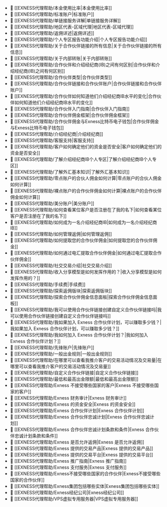 
- 📄 [[EXNESS代理帮助/本金使用比率|本金使用比率]]
- 📄 [[EXNESS代理帮助/标准账户|标准账户]]
- 📄 [[EXNESS代理帮助/单链接服务详解|单链接服务详解]]
- 📄 [[EXNESS代理帮助/地区代表-区域代理|地区代表-区域代理]]
- 📄 [[EXNESS代理帮助/返佣详述|返佣详述]]
- 📄 [[EXNESS代理帮助/个人专区报告功能介绍|个人专区报告功能介绍]]
- 📄 [[EXNESS代理帮助/关于合作伙伴链接的所有信息|关于合作伙伴链接的所有信息]]
- 📄 [[EXNESS代理帮助/关于内部转账|关于内部转账]]
- 📄 [[EXNESS代理帮助/合作伙伴和介绍经纪商(IB)之间有何区别|合作伙伴和介绍经纪商(IB)之间有何区别]]
- 📄 [[EXNESS代理帮助/合作伙伴类型|合作伙伴类型]]
- 📄 [[EXNESS代理帮助/合作伙伴链接和合作伙伴账户|合作伙伴链接和合作伙伴账户]]
- 📄 [[EXNESS代理帮助/合作伙伴如何知道他们介绍经纪商IB水平的变化|合作伙伴如何知道他们介绍经纪商IB水平的变化]]
- 📄 [[EXNESS代理帮助/合作伙伴入门指南|合作伙伴入门指南]]
- 📄 [[EXNESS代理帮助/合作伙伴佣金框架|合作伙伴佣金框架]]
- 📄 [[EXNESS代理帮助/合作伙伴佣金与Exness比特币电子钱包|合作伙伴佣金与Exness比特币电子钱包]]
- 📄 [[EXNESS代理帮助/介绍经纪商|介绍经纪商]]
- 📄 [[EXNESS代理帮助/客服支持|客服支持]]
- 📄 [[EXNESS代理帮助/客户如何确定他们的资金是否安全|客户如何确定他们的资金是否安全]]
- 📄 [[EXNESS代理帮助/了解介绍经纪商IB个人专区|了解介绍经纪商IB个人专区]]
- 📄 [[EXNESS代理帮助/了解外汇基本知识|了解外汇基本知识]]
- 📄 [[EXNESS代理帮助/零点账户的合伙人佣金如何计算|零点账户的合伙人佣金如何计算]]
- 📄 [[EXNESS代理帮助/裸点账户的合作伙伴佣金如何计算|裸点账户的合作伙伴佣金如何计算]]
- 📄 [[EXNESS代理帮助/美分账户|美分账户]]
- 📄 [[EXNESS代理帮助/如何查看某位客户是否注册在了我的名下|如何查看某位客户是否注册在了我的名下]]
- 📄 [[EXNESS代理帮助/如何成为一名介绍经纪商IB|如何成为一名介绍经纪商IB]]
- 📄 [[EXNESS代理帮助/如何管理返佣|如何管理返佣]]
- 📄 [[EXNESS代理帮助/如何提取您的合作伙伴佣金|如何提取您的合作伙伴佣金]]
- 📄 [[EXNESS代理帮助/如何通过电汇提取合作伙伴佣金|如何通过电汇提取合作伙伴佣金]]
- 📄 [[EXNESS代理帮助/社交交易介绍|社交交易介绍]]
- 📄 [[EXNESS代理帮助/收入分享模型是如何发挥作用的？|收入分享模型是如何发挥作用的？]]
- 📄 [[EXNESS代理帮助/手续费|手续费]]
- 📄 [[EXNESS代理帮助/探索返佣版块|探索返佣版块]]
- 📄 [[EXNESS代理帮助/探索合作伙伴佣金信息面板|探索合作伙伴佣金信息面板]]
- 📄 [[EXNESS代理帮助/我可以使用合作伙伴链接创建自定义合作伙伴链接吗|我可以使用合作伙伴链接创建自定义合作伙伴链接吗]]
- 📄 [[EXNESS代理帮助/我如果加入 Exness 合作伙伴计划，可以赚取多少钱？|我如果加入 Exness 合作伙伴计划，可以赚取多少钱？]]
- 📄 [[EXNESS代理帮助/我如何加入 Exness 合作伙伴计划？|我如何加入 Exness 合作伙伴计划？]]
- 📄 [[EXNESS代理帮助/先锋账户|先锋账户]]
- 📄 [[EXNESS代理帮助/一般出金规则|一般出金规则]]
- 📄 [[EXNESS代理帮助/在哪里可以查看我推介客户的交易活动情况及交易量|在哪里可以查看我推介客户的交易活动情况及交易量]]
- 📄 [[EXNESS代理帮助/自定义合作伙伴链接|自定义合作伙伴链接]]
- 📄 [[EXNESS代理帮助/最低和最高出金限额|最低和最高出金限额]]
- 📄 [[EXNESS代理帮助/Exness 不接受哪些国家的客户|Exness 不接受哪些国家的客户]]
- 📄 [[EXNESS代理帮助/Exness 财务审计|Exness 财务审计]]
- 📄 [[EXNESS代理帮助/Exness 的资金安全|Exness 的资金安全]]
- 📄 [[EXNESS代理帮助/Exness 合作伙伴计划|Exness 合作伙伴计划]]
- 📄 [[EXNESS代理帮助/Exness 合作伙伴忠诚计划|Exness 合作伙伴忠诚计划]]
- 📄 [[EXNESS代理帮助/Exness 合作伙伴忠诚计划条款和条件|Exness 合作伙伴忠诚计划条款和条件]]
- 📄 [[EXNESS代理帮助/Exness 是否允许返佣|Exness 是否允许返佣]]
- 📄 [[EXNESS代理帮助/Exness 提供的交易产品|Exness 提供的交易产品]]
- 📄 [[EXNESS代理帮助/Exness 提供的交易平台|Exness 提供的交易平台]]
- 📄 [[EXNESS代理帮助/Exness 推广指南|Exness 推广指南]]
- 📄 [[EXNESS代理帮助/Exness 支付服务|Exness 支付服务]]
- 📄 [[EXNESS代理帮助/Exness不接受哪些国家的合作伙伴|Exness不接受哪些国家的合作伙伴]]
- 📄 [[EXNESS代理帮助/Exness集团包括哪些实体|Exness集团包括哪些实体]]
- 📄 [[EXNESS代理帮助/Exness经纪公司|Exness经纪公司]]
- 📄 [[EXNESS代理帮助/VPS虚拟专用服务器|VPS虚拟专用服务器]]
